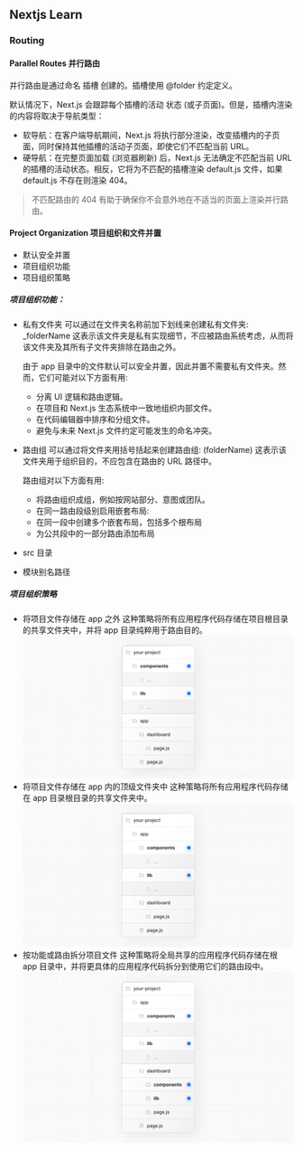 ## Nextjs Learn

### Routing


#### Parallel Routes 并行路由

并行路由是通过命名 插槽 创建的。插槽使用 @folder 约定定义。

默认情况下，Next.js 会跟踪每个插槽的活动 状态 (或子页面)。但是，插槽内渲染的内容将取决于导航类型：

  + 软导航：在客户端导航期间，Next.js 将执行部分渲染，改变插槽内的子页面，同时保持其他插槽的活动子页面，即使它们不匹配当前 URL。
  + 硬导航：在完整页面加载 (浏览器刷新) 后，Next.js 无法确定不匹配当前 URL 的插槽的活动状态。相反，它将为不匹配的插槽渲染 default.js 文件，如果 default.js 不存在则渲染 404。

> 不匹配路由的 404 有助于确保你不会意外地在不适当的页面上渲染并行路由。

#### Project Organization 项目组织和文件并置

+ 默认安全并置
+ 项目组织功能
+ 项目组织策略

##### 项目组织功能：

+ 私有文件夹
  可以通过在文件夹名称前加下划线来创建私有文件夹: _folderName
  这表示该文件夹是私有实现细节，不应被路由系统考虑，从而将该文件夹及其所有子文件夹排除在路由之外。

  由于 app 目录中的文件默认可以安全并置，因此并置不需要私有文件夹。然而，它们可能对以下方面有用:

  + 分离 UI 逻辑和路由逻辑。
  + 在项目和 Next.js 生态系统中一致地组织内部文件。
  + 在代码编辑器中排序和分组文件。
  + 避免与未来 Next.js 文件约定可能发生的命名冲突。

+ 路由组
  可以通过将文件夹用括号括起来创建路由组: (folderName)
  这表示该文件夹用于组织目的，不应包含在路由的 URL 路径中。

  路由组对以下方面有用:
    + 将路由组织成组，例如按网站部分、意图或团队。
    + 在同一路由段级别启用嵌套布局:
    + 在同一段中创建多个嵌套布局，包括多个根布局
    + 为公共段中的一部分路由添加布局

+ src 目录
+ 模块别名路径


##### 项目组织策略

+ 将项目文件存储在 app 之外
  这种策略将所有应用程序代码存储在项目根目录的共享文件夹中，并将 app 目录纯粹用于路由目的。
  ![项目文件存储在 app 之外](./images/project-organization-project-root.webp)
+ 将项目文件存储在 app 内的顶级文件夹中
  这种策略将所有应用程序代码存储在 app 目录根目录的共享文件夹中。
  ![项目文件存储在 app 内的顶级文件夹中](./images/project-organization-app-root.webp)
+ 按功能或路由拆分项目文件
  这种策略将全局共享的应用程序代码存储在根 app 目录中，并将更具体的应用程序代码拆分到使用它们的路由段中。
  ![按功能或路由拆分项目文件](./images/project-organization-app-root-split.webp)


